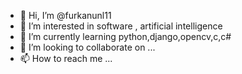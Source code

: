 - 👋 Hi, I’m @furkanunl11
- 👀 I’m interested in software , artificial intelligence
- 🌱 I’m currently learning python,django,opencv,c,c#
- 💞️ I’m looking to collaborate on ...
- 📫 How to reach me ...

<!---
furkanunl11/furkanunl11 is a ✨ special ✨ repository because its `README.md` (this file) appears on your GitHub profile.
You can click the Preview link to take a look at your changes.
--->
